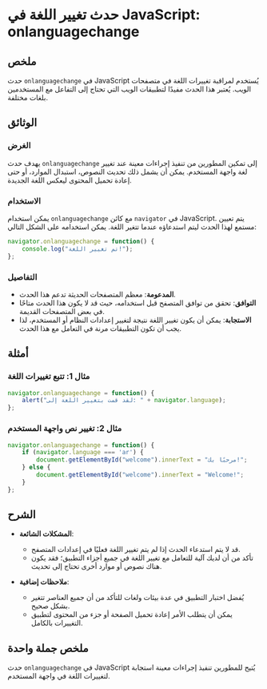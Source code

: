 <!--
Meta Description: # حدث تغيير اللغة في JavaScript: onlanguagechange ## ملخص حدث `onlanguagechange` في JavaScript يُستخدم لمراقبة تغييرات اللغة في متصفحات الويب. يُعتبر ...
Meta Keywords: اللغة, onlanguagechange, تغيير, javascript, الحدث
-->

# حدث تغيير اللغة في JavaScript: onlanguagechange

## ملخص
حدث `onlanguagechange` في JavaScript يُستخدم لمراقبة تغييرات اللغة في متصفحات الويب. يُعتبر هذا الحدث مفيدًا لتطبيقات الويب التي تحتاج إلى التفاعل مع المستخدمين بلغات مختلفة.

## الوثائق
### الغرض
يهدف حدث `onlanguagechange` إلى تمكين المطورين من تنفيذ إجراءات معينة عند تغيير لغة واجهة المستخدم. يمكن أن يشمل ذلك تحديث النصوص، استبدال الموارد، أو حتى إعادة تحميل المحتوى ليعكس اللغة الجديدة.

### الاستخدام
يمكن استخدام `onlanguagechange` مع كائن `navigator` في JavaScript. يتم تعيين مستمع لهذا الحدث ليتم استدعاؤه عندما تتغير اللغة. يمكن استخدامه على الشكل التالي:

```javascript
navigator.onlanguagechange = function() {
    console.log("تم تغيير اللغة!");
};
```

### التفاصيل
- **المدعومة**: معظم المتصفحات الحديثة تدعم هذا الحدث.
- **التوافق**: تحقق من توافق المتصفح قبل استخدامه، حيث قد لا يكون هذا الحدث متاحًا في بعض المتصفحات القديمة.
- **الاستجابة**: يمكن أن يكون تغيير اللغة نتيجة لتغيير إعدادات النظام أو المستخدم، لذا يجب أن تكون التطبيقات مرنة في التعامل مع هذا الحدث.

## أمثلة
### مثال 1: تتبع تغييرات اللغة
```javascript
navigator.onlanguagechange = function() {
    alert("لقد قمت بتغيير اللغة إلى: " + navigator.language);
};
```

### مثال 2: تغيير نص واجهة المستخدم
```javascript
navigator.onlanguagechange = function() {
    if (navigator.language === 'ar') {
        document.getElementById("welcome").innerText = "مرحبًا بك!";
    } else {
        document.getElementById("welcome").innerText = "Welcome!";
    }
};
```

## الشرح
- **المشكلات الشائعة**: 
  - قد لا يتم استدعاء الحدث إذا لم يتم تغيير اللغة فعليًا في إعدادات المتصفح.
  - تأكد من أن لديك آلية للتعامل مع تغيير اللغة في جميع أجزاء التطبيق؛ فقد يكون هناك نصوص أو موارد أخرى تحتاج إلى تحديث.

- **ملاحظات إضافية**:
  - يُفضل اختبار التطبيق في عدة بيئات ولغات للتأكد من أن جميع العناصر تتغير بشكل صحيح.
  - يمكن أن يتطلب الأمر إعادة تحميل الصفحة أو جزء من المحتوى لتطبيق التغييرات بالكامل.

## ملخص جملة واحدة
حدث `onlanguagechange` في JavaScript يُتيح للمطورين تنفيذ إجراءات معينة استجابة لتغييرات اللغة في واجهة المستخدم.